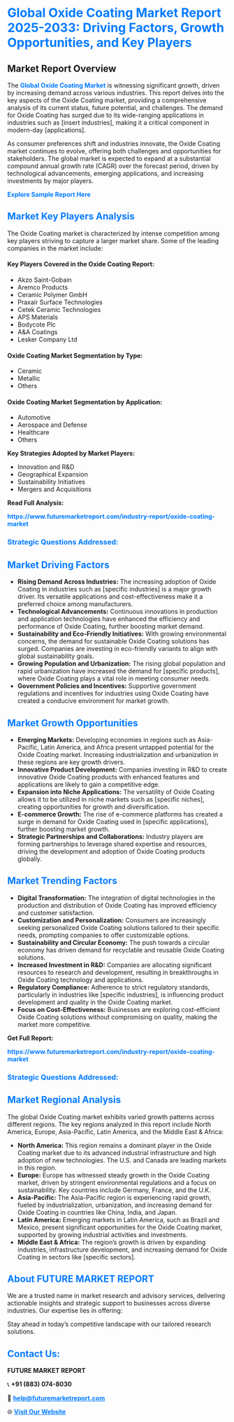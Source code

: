 <h1 style="color: #007BFF;">Global Oxide Coating Market Report 2025-2033: Driving Factors, Growth Opportunities, and Key Players</h1>

<section id="overview">
<h2>Market Report Overview</h2>
<p>The <a href="https://www.futuremarketreport.com/industry-report/oxide-coating-market" style="color: #007BFF; text-decoration: none;"><strong>Global Oxide Coating Market</strong></a> is witnessing significant growth, driven by increasing demand across various industries. This report delves into the key aspects of the Oxide Coating market, providing a comprehensive analysis of its current status, future potential, and challenges. The demand for Oxide Coating has surged due to its wide-ranging applications in industries such as [insert industries], making it a critical component in modern-day [applications].</p>
<p>As consumer preferences shift and industries innovate, the Oxide Coating market continues to evolve, offering both challenges and opportunities for stakeholders. The global market is expected to expand at a substantial compound annual growth rate (CAGR) over the forecast period, driven by technological advancements, emerging applications, and increasing investments by major players.</p>
</section>

<section id="overview">
<p><a href="https://www.futuremarketreport.com/request-sample/reportId=47098" style="color: #007BFF; text-decoration: none;"><strong>Explore Sample Report Here</strong></a></p>
</section>

<section id="key-players">
<h2 style="color: #007BFF;">Market Key Players Analysis</h2>
<p>The Oxide Coating market is characterized by intense competition among key players striving to capture a larger market share. Some of the leading companies in the market include:</p>
<h4>Key Players Covered in the Oxide Coating Report:</h4>
<ul><li>Akzo Saint-Gobain</li><li>Aremco Products</li><li>Ceramic Polymer GmbH</li><li>Praxair Surface Technologies</li><li>Cetek Ceramic Technologies</li><li>APS Materials</li><li>Bodycote Plc</li><li>A&amp;A Coatings</li><li>Lesker Company Ltd</li></ul>
<h4>Oxide Coating Market Segmentation by Type:</h4>
<ul><li>Ceramic</li><li>Metallic</li><li>Others</li></ul>

<h4>Oxide Coating Market Segmentation by Application:</h4>
<ul><li>Automotive</li><li>Aerospace and Defense</li><li>Healthcare</li><li>Others</li></ul>
<p><strong>Key Strategies Adopted by Market Players:</strong></p>
<ul>
<li>Innovation and R&D</li>
<li>Geographical Expansion</li>
<li>Sustainability Initiatives</li>
<li>Mergers and Acquisitions</li>
</ul>
</section>

<section>
<p><strong>Read Full Analysis: </strong></p><a href="https://www.futuremarketreport.com/industry-report/oxide-coating-market" style="color: #007BFF; text-decoration: none;"><strong>https://www.futuremarketreport.com/industry-report/oxide-coating-market</strong></a>
<h3 style="color: #007BFF;">Strategic Questions Addressed:</h3>
</section>

<section id="driving-factors">
<h2 style="color: #007BFF;">Market Driving Factors</h2>
<ul>
<li><strong>Rising Demand Across Industries:</strong> The increasing adoption of Oxide Coating in industries such as [specific industries] is a major growth driver. Its versatile applications and cost-effectiveness make it a preferred choice among manufacturers.</li>
<li><strong>Technological Advancements:</strong> Continuous innovations in production and application technologies have enhanced the efficiency and performance of Oxide Coating, further boosting market demand.</li>
<li><strong>Sustainability and Eco-Friendly Initiatives:</strong> With growing environmental concerns, the demand for sustainable Oxide Coating solutions has surged. Companies are investing in eco-friendly variants to align with global sustainability goals.</li>
<li><strong>Growing Population and Urbanization:</strong> The rising global population and rapid urbanization have increased the demand for [specific products], where Oxide Coating plays a vital role in meeting consumer needs.</li>
<li><strong>Government Policies and Incentives:</strong> Supportive government regulations and incentives for industries using Oxide Coating have created a conducive environment for market growth.</li>
</ul>
</section>

<section id="growth-opportunities">
<h2 style="color: #007BFF;">Market Growth Opportunities</h2>
<ul>
<li><strong>Emerging Markets:</strong> Developing economies in regions such as Asia-Pacific, Latin America, and Africa present untapped potential for the Oxide Coating market. Increasing industrialization and urbanization in these regions are key growth drivers.</li>
<li><strong>Innovative Product Development:</strong> Companies investing in R&D to create innovative Oxide Coating products with enhanced features and applications are likely to gain a competitive edge.</li>
<li><strong>Expansion into Niche Applications:</strong> The versatility of Oxide Coating allows it to be utilized in niche markets such as [specific niches], creating opportunities for growth and diversification.</li>
<li><strong>E-commerce Growth:</strong> The rise of e-commerce platforms has created a surge in demand for Oxide Coating used in [specific applications], further boosting market growth.</li>
<li><strong>Strategic Partnerships and Collaborations:</strong> Industry players are forming partnerships to leverage shared expertise and resources, driving the development and adoption of Oxide Coating products globally.</li>
</ul>
</section>

<section id="trending-factors">
<h2 style="color: #007BFF;">Market Trending Factors</h2>
<ul>
<li><strong>Digital Transformation:</strong> The integration of digital technologies in the production and distribution of Oxide Coating has improved efficiency and customer satisfaction.</li>
<li><strong>Customization and Personalization:</strong> Consumers are increasingly seeking personalized Oxide Coating solutions tailored to their specific needs, prompting companies to offer customizable options.</li>
<li><strong>Sustainability and Circular Economy:</strong> The push towards a circular economy has driven demand for recyclable and reusable Oxide Coating solutions.</li>
<li><strong>Increased Investment in R&D:</strong> Companies are allocating significant resources to research and development, resulting in breakthroughs in Oxide Coating technology and applications.</li>
<li><strong>Regulatory Compliance:</strong> Adherence to strict regulatory standards, particularly in industries like [specific industries], is influencing product development and quality in the Oxide Coating market.</li>
<li><strong>Focus on Cost-Effectiveness:</strong> Businesses are exploring cost-efficient Oxide Coating solutions without compromising on quality, making the market more competitive.</li>
</ul>
</section>

<section>
<p><strong>Get Full Report: </strong></p><a href="https://www.futuremarketreport.com/industry-report/oxide-coating-market" style="color: #007BFF; text-decoration: none;"><strong>https://www.futuremarketreport.com/industry-report/oxide-coating-market</strong></a>
<h3 style="color: #007BFF;">Strategic Questions Addressed:</h3>
</section>


<section id="regional-analysis">
<h2 style="color: #007BFF;">Market Regional Analysis</h2>
<p>The global Oxide Coating market exhibits varied growth patterns across different regions. The key regions analyzed in this report include North America, Europe, Asia-Pacific, Latin America, and the Middle East & Africa:</p>
<ul>
<li><strong>North America:</strong> This region remains a dominant player in the Oxide Coating market due to its advanced industrial infrastructure and high adoption of new technologies. The U.S. and Canada are leading markets in this region.</li>
<li><strong>Europe:</strong> Europe has witnessed steady growth in the Oxide Coating market, driven by stringent environmental regulations and a focus on sustainability. Key countries include Germany, France, and the U.K.</li>
<li><strong>Asia-Pacific:</strong> The Asia-Pacific region is experiencing rapid growth, fueled by industrialization, urbanization, and increasing demand for Oxide Coating in countries like China, India, and Japan.</li>
<li><strong>Latin America:</strong> Emerging markets in Latin America, such as Brazil and Mexico, present significant opportunities for the Oxide Coating market, supported by growing industrial activities and investments.</li>
<li><strong>Middle East & Africa:</strong> The region’s growth is driven by expanding industries, infrastructure development, and increasing demand for Oxide Coating in sectors like [specific sectors].</li>
</ul>
</section>

<footer>
<h2 style="color: #007BFF;">About FUTURE MARKET REPORT</h2>
<p>We are a trusted name in market research and advisory services, delivering actionable insights and strategic support to businesses across diverse industries. Our expertise lies in offering:</p>

<p>Stay ahead in today’s competitive landscape with our tailored research solutions.</p>

<h2 style="color: #007BFF;">Contact Us:</h2>
<p><strong>FUTURE MARKET REPORT</strong></p>
<p>📞 <strong>+91 (883) 074-8030</strong></p>
<p>📧 <strong><a href="mailto:help@futuremarketreport.com" style="color: #007BFF;">help@futuremarketreport.com</a></strong></p>
<p>🌐 <strong><a href="https://www.futuremarketreport.com/" style="color: #007BFF;">Visit Our Website</a></strong></p>
</footer>